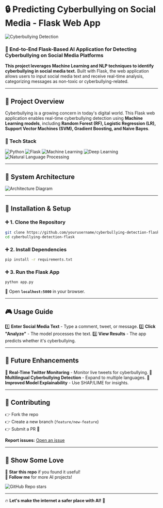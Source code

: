 # 🔒 Predicting Cyberbullying on Social Media - Flask Web App

![Cyberbullying Detection](image.gif)

### 🚀 End-to-End Flask-Based AI Application for Detecting Cyberbullying on Social Media Platforms

**This project leverages Machine Learning and NLP techniques to identify cyberbullying in social media text.** Built with Flask, the web application allows users to input social media text and receive real-time analysis, categorizing messages as non-toxic or cyberbullying-related.

---

## 📌 Project Overview

Cyberbullying is a growing concern in today's digital world. This Flask web application enables real-time cyberbullying detection using **Machine Learning models**, including **Random Forest (RF), Logistic Regression (LR), Support Vector Machines (SVM), Gradient Boosting, and Naive Bayes**.

### 🔧 Tech Stack

![Python](https://img.shields.io/badge/Python-3.10-blue?style=for-the-badge&logo=python)
![Flask](https://img.shields.io/badge/Flask-%E2%9C%94-black?style=for-the-badge&logo=flask)
![Machine Learning](https://img.shields.io/badge/Machine_Learning-%E2%9C%94-purple?style=for-the-badge)
![Deep Learning](https://img.shields.io/badge/Deep_Learning-%E2%9C%94-red?style=for-the-badge)
![Natural Language Processing](https://img.shields.io/badge/NLP-%E2%9C%94-green?style=for-the-badge)

---

## 🎨 System Architecture

![Architecture Diagram](architecture.png)

---

## 🔄 Installation & Setup

### ➕ 1. Clone the Repository
```bash
git clone https://github.com/yourusername/cyberbullying-detection-flask.git
cd cyberbullying-detection-flask
```

### ➕ 2. Install Dependencies
```bash
pip install -r requirements.txt
```

### ➕ 3. Run the Flask App
```bash
python app.py
```

📍 Open **`localhost:5000`** in your browser.

---

## 🎮 Usage Guide

1️⃣ **Enter Social Media Text** - Type a comment, tweet, or message.
2️⃣ **Click "Analyze"** - The model processes the text.
3️⃣ **View Results** - The app predicts whether it's cyberbullying.

---

## 🌌 Future Enhancements

🚀 **Real-Time Twitter Monitoring** - Monitor live tweets for cyberbullying.
🚀 **Multilingual Cyberbullying Detection** - Expand to multiple languages.
🚀 **Improved Model Explainability** - Use SHAP/LIME for insights.

---

## 💪 Contributing

👉 Fork the repo  
👉 Create a new branch (`feature/new-feature`)  
👉 Submit a PR 🎉  

**Report issues:** [Open an issue](https://github.com/yourusername/cyberbullying-detection-flask/issues)

---

## 🎉 Show Some Love

🌟 **Star this repo** if you found it useful!  
💬 **Follow me** for more AI projects!  

![GitHub Repo stars](https://img.shields.io/github/stars/yourusername/cyberbullying-detection-flask?style=social)  

---

🔥 **Let's make the internet a safer place with AI!** 🚀




